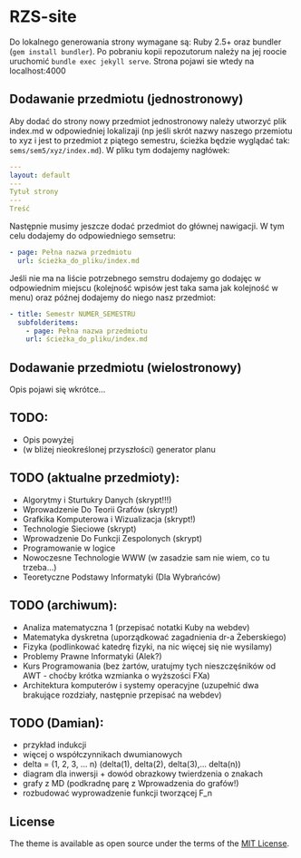 # RZS-site

Do lokalnego generowania strony wymagane są: Ruby 2.5+ oraz bundler (`gem install bundler`).
Po pobraniu kopii repozutorum należy na jej roocie uruchomić `bundle exec jekyll serve`.
Strona pojawi sie wtedy na localhost:4000

## Dodawanie przedmiotu (jednostronowy)

Aby dodać do strony nowy przedmiot jednostronowy należy utworzyć plik index.md w odpowiedniej lokalizaji (np jeśli skrót nazwy naszego przemiotu to xyz i jest to przedmiot z piątego semestru, ścieżka będzie wyglądać tak: `sems/sem5/xyz/index.md`). W pliku tym dodajemy nagłówek:

```yml
---
layout: default
---
Tytuł strony
---
Treść
```

Następnie musimy jeszcze dodać przedmiot do głównej nawigacji. W tym celu dodajemy do odpowiedniego semsetru:

```yml
- page: Pełna nazwa przedmiotu
  url: ścieżka_do_pliku/index.md
```

Jeśli nie ma na liście potrzebnego semstru dodajemy go dodajęc w odpowiednim miejscu (kolejność wpisów jest taka sama jak kolejność w menu) oraz późnej dodajemy do niego nasz przedmiot:

```yml
- title: Semestr NUMER_SEMESTRU
  subfolderitems:
    - page: Pełna nazwa przedmiotu
    url: ścieżka_do_pliku/index.md
```

## Dodawanie przedmiotu (wielostronowy)

Opis pojawi się wkrótce...

## TODO:

* Opis powyżej
* (w bliżej nieokreślonej przyszłości) generator planu

## TODO (aktualne przedmioty):
* Algorytmy i Sturtukry Danych (skrypt!!!)
* Wprowadzenie Do Teorii Grafów (skrypt!)
* Grafkika Komputerowa i Wizualizacja  (skrypt!)
* Technologie Sieciowe (skrypt)
* Wprowadzenie Do Funkcji Zespolonych (skrypt)
* Programowanie w logice
* Nowoczesne Technologie WWW (w zasadzie sam nie wiem, co tu trzeba...)
* Teoretyczne Podstawy Informatyki (Dla Wybrańców)

## TODO (archiwum):
* Analiza matematyczna 1 (przepisać notatki Kuby na webdev)
* Matematyka dyskretna (uporządkować zagadnienia dr-a Żeberskiego)
* Fizyka (podlinkować katedrę fizyki, na nic więcej się nie wysilamy)
* Problemy Prawne Informatyki (Alek?)
* Kurs Programowania (bez żartów, uratujmy tych nieszczęśników od AWT - choćby krótka wzmianka o wyższości FXa)
* Architektura komputerów i systemy operacyjne (uzupełnić dwa brakujące rozdziały, następnie przepisać na webdev)

## TODO (Damian):
* przykład indukcji
* więcej o współczynnikach dwumianowych
* delta =   (1, 2, 3, ... n)
            (delta(1), delta(2), delta(3),... delta(n))
* diagram dla inwersji + dowód obrazkowy twierdzenia o znakach
* grafy z MD (podkradnę parę z Wprowadzenia do grafów!)
* rozbudować wyprowadzenie funkcji tworzącej F_n



## License

The theme is available as open source under the terms of the [MIT License](https://opensource.org/licenses/MIT).
